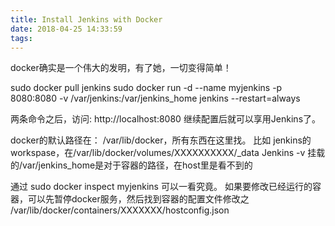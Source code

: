 ```yaml
---
title: Install Jenkins with Docker
date: 2018-04-25 14:33:59
tags:
---
```


docker确实是一个伟大的发明，有了她，一切变得简单！

sudo docker pull jenkins
sudo docker run -d --name myjenkins -p 8080:8080 -v /var/jenkins:/var/jenkins_home jenkins  --restart=always

两条命令之后，访问:
http://localhost:8080
继续配置后就可以享用Jenkins了。

docker的默认路径在：
/var/lib/docker，所有东西在这里找。
比如
jenkins的workspase，在/var/lib/docker/volumes/XXXXXXXXXX/_data
Jenkins -v 挂载的/var/jenkins_home是对于容器的路径，在host里是看不到的

通过
sudo docker inspect myjenkins
可以一看究竟。
如果要修改已经运行的容器，可以先暂停docker服务，然后找到容器的配置文件修改之
/var/lib/docker/containers/XXXXXXX/hostconfig.json

